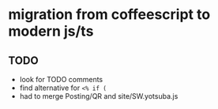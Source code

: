 # migration from coffeescript to modern js/ts

## TODO

- look for TODO comments
- find alternative for `<% if (`
- had to merge Posting/QR and site/SW.yotsuba.js
